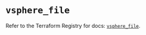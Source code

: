# `vsphere_file`

Refer to the Terraform Registry for docs: [`vsphere_file`](https://registry.terraform.io/providers/vmware/vsphere/2.14.2/docs/resources/file).

